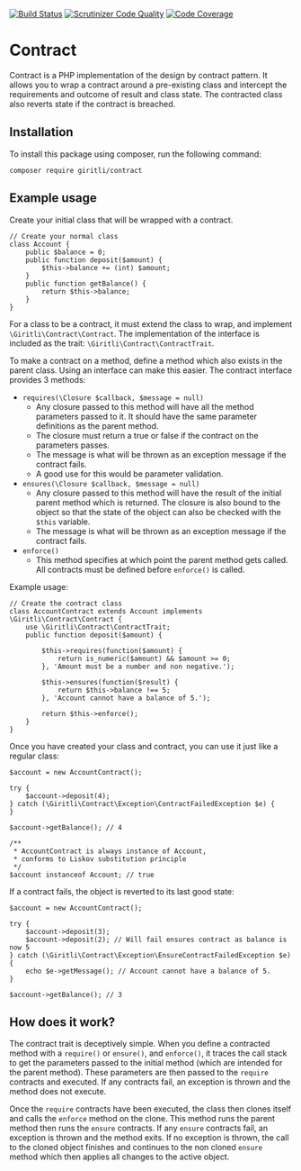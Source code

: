 [![Build Status](https://travis-ci.org/giritli/contract.svg)](https://travis-ci.org/giritli/contract)
[![Scrutinizer Code Quality](https://scrutinizer-ci.com/g/giritli/contract/badges/quality-score.png?b=master)](https://scrutinizer-ci.com/g/giritli/contract/?branch=master)
[![Code Coverage](https://scrutinizer-ci.com/g/giritli/contract/badges/coverage.png?b=master)](https://scrutinizer-ci.com/g/giritli/contract/?branch=master)

# Contract
Contract is a PHP implementation of the design by contract pattern. It allows you to wrap a contract around a pre-existing class and intercept the requirements and outcome of result and class state. The contracted class also reverts state if the contract is breached.

## Installation
To install this package using composer, run the following command:

    composer require giritli/contract

## Example usage
Create your initial class that will be wrapped with a contract.

    // Create your normal class
    class Account {
        public $balance = 0;
        public function deposit($amount) {
            $this->balance += (int) $amount;
        }
        public function getBalance() {
            return $this->balance;
        }
    }

For a class to be a contract, it must extend the class to wrap, and implement `\Giritli\Contract\Contract`. The implementation of the interface is included as the trait: `\Giritli\Contract\ContractTrait`.

To make a contract on a method, define a method which also exists in the parent class. Using an interface can make this easier. The contract interface provides 3 methods:
  - `requires(\Closure $callback, $message = null)`
      - Any closure passed to this method will have all the method parameters passed to it. It should have the same parameter definitions as the parent method.
      - The closure must return a true or false if the contract on the parameters passes.
      - The message is what will be thrown as an exception message if the contract fails.
      - A good use for this would be parameter validation.
  - `ensures(\Closure $callback, $message = null)`
      - Any closure passed to this method will have the result of the initial parent method which is returned. The closure is also bound to the object so that the state of the object can also be checked with the `$this` variable.
      - The message is what will be thrown as an exception message if the contract fails.
  - `enforce()`
      - This method specifies at which point the parent method gets called. All contracts must be defined before `enforce()` is called.

Example usage:

    // Create the contract class
    class AccountContract extends Account implements \Giritli\Contract\Contract {
        use \Giritli\Contract\ContractTrait;
        public function deposit($amount) {
        
            $this->requires(function($amount) {
                return is_numeric($amount) && $amount >= 0;
            }, 'Amount must be a number and non negative.');
    
            $this->ensures(function($result) {
                return $this->balance !== 5;
            }, 'Account cannot have a balance of 5.');
        
            return $this->enforce();
        }
    }

Once you have created your class and contract, you can use it just like a regular class:

    $account = new AccountContract();
    
    try {
        $account->deposit(4);
    } catch (\Giritli\Contract\Exception\ContractFailedException $e) {
    }
    
    $account->getBalance(); // 4
    
    /**
     * AccountContract is always instance of Account,
     * conforms to Liskov substitution principle
     */
    $account instanceof Account; // true

If a contract fails, the object is reverted to its last good state:

    $account = new AccountContract();
    
    try {
        $account->deposit(3);
        $account->deposit(2); // Will fail ensures contract as balance is now 5
    } catch (\Giritli\Contract\Exception\EnsureContractFailedException $e) {
        echo $e->getMessage(); // Account cannot have a balance of 5.
    }
    
    $account->getBalance(); // 3


## How does it work?
The contract trait is deceptively simple. When you define a contracted method with a `require()` or `ensure()`, and `enforce()`, it traces the call stack to get the parameters passed to the initial method (which are intended for the parent method). These parameters are then passed to the `require` contracts and executed. If any contracts fail, an exception is thrown and the method does not execute. 

Once the `require` contracts have been executed, the class then clones itself and calls the `enforce` method on the clone. This method runs the parent method then runs the `ensure` contracts. If any `ensure` contracts fail, an exception is thrown and the method exits. If no exception is thrown, the call to the cloned object finishes and continues to the non cloned `ensure` method which then applies all changes to the active object.
